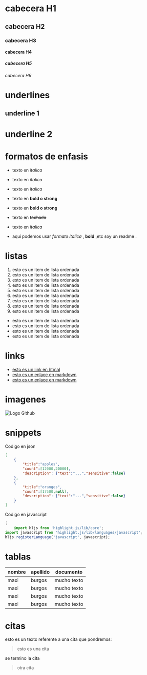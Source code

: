 # cabecera H1
## cabecera H2
### cabecera H3
#### cabecera H4
##### cabecera H5
###### cabecera H6



# underlines

underline 1
-----------
underline 2
===========

# formatos de enfasis

- texto en *italica*
- texto en _italica_
- texto en _italica_
- texto en **bold o strong**
- texto en __bold o strong__
- texto en ~~tachado~~
- texto en _italica_

- aqui podemos usar *formato italica* , **bold** ,etc
soy un readme .


# listas

1. esto es un item de lista ordenada
1. esto es un item de lista ordenada
1. esto es un item de lista ordenada
1. esto es un item de lista ordenada
1. esto es un item de lista ordenada
1. esto es un item de lista ordenada
1. esto es un item de lista ordenada
8. esto es un item de lista ordenada
9. esto es un item de lista ordenada

- esto es un item de lista ordenada
- esto es un item de lista ordenada
- esto es un item de lista ordenada
- esto es un item de lista ordenada


# links
- <a href="http://google.com"> esto es un link en htmal</a>
- [esto es un enlace en markdown](http://google.com)
- [esto es un enlace en markdown](index.html)


# imagenes
![Logo Github](https://th.bing.com/th/id/OIP.eTCbdR_AFzbqHMPXhrJWUQHaEK?pid=ImgDet&rs=1)

# snippets
Codigo en json
```JSON
[
    {
        "title":"apples",
        "count":[12000,20000],
        "description": {"text":"...","sensitive":false}
    },
    {
        "title":"oranges",
        "count":[17500,null],
        "description": {"text":"...","sensitive":false}
    }
]

```
Codigo en javascript

```Javascript
[
    import hljs from 'highlight.js/lib/core';
import javascript from 'highlight.js/lib/languages/javascript';
hljs.registerLanguage('javascript', javascript);

```
# tablas
| nombre | apellido | documento |
| ------ | -------- | --------- |
| maxi | burgos | mucho texto |
| maxi | burgos | mucho texto |
| maxi | burgos | mucho texto |
| maxi | burgos | mucho texto |

# citas
esto es un texto referente a una cita que pondremos:
> esto es una cita

se termino la cita

> otra cita

